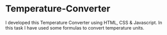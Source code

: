 # Temperature-Converter
I developed this Temperature Converter using HTML, CSS &amp; Javascript. In this task I have used some formulas to convert temperature units. 
